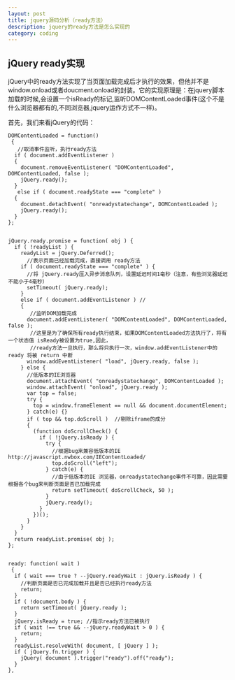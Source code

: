 ```yaml
---
layout: post
title: jquery源码分析（ready方法）
description: jquery的ready方法是怎么实现的
category: coding
---
```


## jQuery ready实现

jQuery中的ready方法实现了当页面加载完成后才执行的效果，但他并不是window.onload或者doucment.onload的封装。它的实现原理是：在jquery脚本加载的时候,会设置一个isReady的标记,监听DOMContentLoaded事件(这个不是什么浏览器都有的,不同浏览器,jquery运作方式不一样)。

首先，我们来看jQuery的代码：

    DOMContentLoaded = function()
     {
       //取消事件监听，执行ready方法
      if ( document.addEventListener )
      {
        document.removeEventListener( "DOMContentLoaded", DOMContentLoaded, false );
        jQuery.ready();
      }
       else if ( document.readyState === "complete" )
      {
        document.detachEvent( "onreadystatechange", DOMContentLoaded );
        jQuery.ready();
      }
    };


    jQuery.ready.promise = function( obj ) {
      if ( !readyList ) {
        readyList = jQuery.Deferred();
          //表示页面已经加载完成，直接调用 ready方法
        if ( document.readyState === "complete" ) {
          //将 jQuery.ready压入异步消息队列，设置延迟时间1毫秒（注意，有些浏览器延迟不能小于4毫秒）
          setTimeout( jQuery.ready);
        }
        else if ( document.addEventListener ) //
        {
           //监听DOM加载完成
          document.addEventListener( "DOMContentLoaded", DOMContentLoaded, false );
           //这里是为了确保所有ready执行结束，如果DOMContentLoaded方法执行了，将有一个状态值 isReady被设置为true,因此，
           //ready方法一旦执行，那么将只执行一次，window.addEventListener中的ready 将被 return 中断
          window.addEventListener( "load", jQuery.ready, false );
        } else {
          //低版本的IE浏览器
          document.attachEvent( "onreadystatechange", DOMContentLoaded );
          window.attachEvent( "onload", jQuery.ready );
          var top = false;
          try {
            top = window.frameElement == null && document.documentElement;
          } catch(e) {}
          if ( top && top.doScroll )  //剔除iframe的成分
          {
            (function doScrollCheck() {
              if ( !jQuery.isReady ) {
                try {
                  //根据bug来兼容低版本的IE http://javascript.nwbox.com/IEContentLoaded/
                  top.doScroll("left");
                } catch(e) {
                  //由于低版本的IE 浏览器，onreadystatechange事件不可靠，因此需要根据各个bug来判断页面是否已加载完成
                  return setTimeout( doScrollCheck, 50 );
                }
                jQuery.ready();
              }
            })();
          }
        }
      }
      return readyList.promise( obj );
    };


    ready: function( wait )
     {
      if ( wait === true ? --jQuery.readyWait : jQuery.isReady ) {
        //判断页面是否已完成加载并且是否已经执行ready方法
        return;
      }
      if ( !document.body ) {
        return setTimeout( jQuery.ready );
      }
      jQuery.isReady = true; //指示ready方法已被执行
      if ( wait !== true && --jQuery.readyWait > 0 ) {
        return;
      }
      readyList.resolveWith( document, [ jQuery ] );
      if ( jQuery.fn.trigger ) {
        jQuery( document ).trigger("ready").off("ready");
      }
    },

